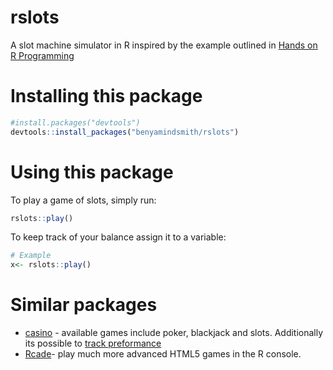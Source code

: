 # rslots

A slot machine simulator in R inspired by the example outlined in [Hands on R Programming](https://rstudio-education.github.io/hopr/project-3-slot-machine.html)

# Installing this package

```r
#install.packages("devtools")
devtools::install_packages("benyamindsmith/rslots")
```

# Using this package

To play a game of slots, simply run:

```r
rslots::play()
```

To keep track of your balance assign it to a variable: 

```r
# Example
x<- rslots::play()
```

# Similar packages

- [casino](https://github.com/anthonypileggi/casino) - available games include poker, blackjack and slots. Additionally its possible to [track preformance](https://github.com/anthonypileggi/casino?tab=readme-ov-file#its-closing-time)
- [Rcade](https://github.com/RLesur/Rcade)- play much more advanced HTML5 games in the R console.
